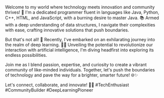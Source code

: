 Welcome to my world where technology meets innovation and community thrives! 
👋 I'm a dedicated programmer fluent in languages like Java, Python, C++, HTML, and JavaScript, 
with a burning desire to master Java. 
📚 Armed with a deep understanding of data structures, I navigate their complexities with ease,
crafting innovative solutions that push boundaries.

But that's not all! 
🌟 Recently, I've embarked on an exhilarating journey into the realm of deep learning.
🧠💡 Unveiling the potential to revolutionize our interaction with artificial intelligence,
I'm diving headfirst into exploring its endless possibilities.

Join me as I blend passion, expertise, and curiosity to create a vibrant community of like-minded individuals. 
Together, let's push the boundaries of technology and pave the way for a brighter, smarter future! 🌐✨

Let's connect, collaborate, and innovate! 💬🤝 #TechEnthusiast #CommunityBuilder #DeepLearningPioneer
